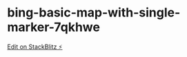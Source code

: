 # bing-basic-map-with-single-marker-7qkhwe

[Edit on StackBlitz ⚡️](https://stackblitz.com/edit/bing-basic-map-with-single-marker-7qkhwe)